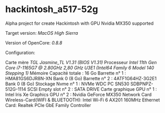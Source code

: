 # hackintosh_a517-52g
Alpha project for create Hackintosh with GPU Nvidia MX350 supported 

Target version: *MacOS High Sierra*

Version of OpenCore: *0.8.8*

Configuration: 


 Carte mère
*TGL Jasmine_TL V1.31 (BIOS V1.31)*
 Processeur
*Intel 11th Gen Core i7-1165G7 @ 2.80GHz 2,80 GHz U3E1 (Intel64 Family 6 Model 140 Stepping 1)*
 Mémoire
Capacité totale : 16 Go
Barrette n° 1 : HMA81GS6DJR8N-XN Bank 0 (8 Go)
Barrette n° 2 : 4ATF1G64HZ-3G2E1 Bank 0 (8 Go)
 Stockage
Nvme n° 1 : NVMe WDC PC SN530 SDBPNPZ-512G-1114 SCSI 
Empty slot n° 2 : SATA DRIVE
 Carte graphique
GPU n° 1 : Intel Iris Xe Graphics
GPU n° 2 : Nvidia GeForce MX350
 Network Card
Wireless-Card(WIFI & BLUETOOTH): Intel Wi-Fi 6 AX201 160MHz
Ethernet Card: Realtek PCIe GbE Family Controller